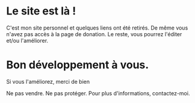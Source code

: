 # Le site est là !

C'est mon site personnel et quelques liens ont été retirés.
De même vous n'avez pas accès à la page de donation.
Le reste, vous pourrez l'éditer et/ou l'améliorer.

# Bon développement à vous.
Si vous l'améliorez, merci de bien


Ne pas vendre. Ne pas protéger.
Pour plus d'informations, contactez-moi.
